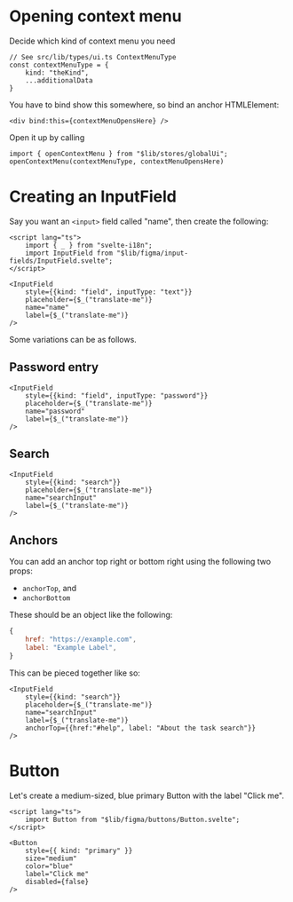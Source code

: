 # Opening context menu

Decide which kind of context menu you need

```
// See src/lib/types/ui.ts ContextMenuType
const contextMenuType = {
    kind: "theKind",
    ...additionalData
}
```

You have to bind show this somewhere, so bind an anchor HTMLElement:

```
<div bind:this={contextMenuOpensHere} />
```

Open it up by calling

```
import { openContextMenu } from "$lib/stores/globalUi";
openContextMenu(contextMenuType, contextMenuOpensHere)
```

# Creating an InputField

Say you want an `<input>` field called "name", then create the following:

```
<script lang="ts">
    import { _ } from "svelte-i18n";
    import InputField from "$lib/figma/input-fields/InputField.svelte";
</script>

<InputField
    style={{kind: "field", inputType: "text"}}
    placeholder={$_("translate-me")}
    name="name"
    label={$_("translate-me")}
/>
```

Some variations can be as follows.

## Password entry

```
<InputField
    style={{kind: "field", inputType: "password"}}
    placeholder={$_("translate-me")}
    name="password"
    label={$_("translate-me")}
/>
```

## Search

```
<InputField
    style={{kind: "search"}}
    placeholder={$_("translate-me")}
    name="searchInput"
    label={$_("translate-me")}
/>
```

## Anchors

You can add an anchor top right or bottom right using the following two props:

-   `anchorTop`, and
-   `anchorBottom`

These should be an object like the following:

```js
{
    href: "https://example.com",
    label: "Example Label",
}
```

This can be pieced together like so:

```
<InputField
    style={{kind: "search"}}
    placeholder={$_("translate-me")}
    name="searchInput"
    label={$_("translate-me")}
    anchorTop={{href:"#help", label: "About the task search"}}
/>
```

# Button

Let's create a medium-sized, blue primary Button with the label "Click me".

```
<script lang="ts">
    import Button from "$lib/figma/buttons/Button.svelte";
</script>

<Button
    style={{ kind: "primary" }}
    size="medium"
    color="blue"
    label="Click me"
    disabled={false}
/>
```

